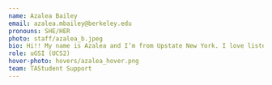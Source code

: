 ```yaml
---
name: Azalea Bailey
email: azalea.mbailey@berkeley.edu
pronouns: SHE/HER
photo: staff/azalea_b.jpeg
bio: Hi!! My name is Azalea and I’m from Upstate New York. I love listening to jazz, learning new instruments, and playing card games. 
role: uGSI (UCS2)
hover-photo: hovers/azalea_hover.png
team: TAStudent Support
---
```

